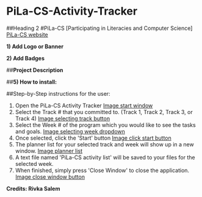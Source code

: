 # PiLa-CS-Activity-Tracker

##Heading 2
#PiLa-CS [Participating in Literacies and Computer Science]
[PiLa-CS website](https://www.pila-cs.org/)

**1) Add Logo or Banner**

**2) Add Badges**

##**Project Description**


##**5) How to install:**



##Step-by-Step instructions for the user: 
1. Open the PiLa-CS Activity Tracker
    [Image start window](https://www.dropbox.com/s/3fxmy595yxh0ojo/startWindow.JPG?dl=0)
1. Select the Track # that you committed to. (Track 1, Track 2, Track 3, or Track 4)
    [Image selecting track button](https://www.dropbox.com/s/9cyhz414vckrvyi/selectTrackButton.png?dl=0)
1. Select the Week # of the program which you would like to see the tasks and goals. 
    [Image selecting week dropdown](https://www.dropbox.com/s/9cnvsgxcxyitvpd/selectWeekDropDown.png?dl=0)
1. Once selected, click the 'Start' button 
    [Image click start button](https://www.dropbox.com/s/0o7nqg562mr9or6/startButton.JPG?dl=0)
1. The planner list for your selected track and week will show up in a new window. 
    [Image planner list](https://www.dropbox.com/s/0dntp68ceyhtvy9/plannerList.png?dl=0)
1. A text file named 'PiLa-CS activity list' will be saved to your files for the selected week. 
1. When finished, simply press 'Close Window' to close the application. 
    [Image close window button](https://www.dropbox.com/s/8ewnudt1rql83y8/closeWindowButton.png?dl=0)


__Credits: Rivka Salem__

